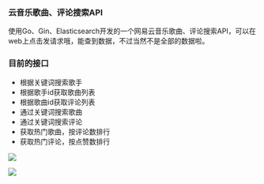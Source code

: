 ### 云音乐歌曲、评论搜索API
使用Go、Gin、Elasticsearch开发的一个网易云音乐歌曲、评论搜索API，可以在web上点击发请求哦，能查到数据，不过当然不是全部的数据啦。

### 目前的接口
* 根据关键词搜索歌手
* 根据歌手id获取歌曲列表
* 根据歌曲id获取评论列表
* 通过关键词搜索歌曲
* 通过关键词搜索评论
* 获取热门歌曲，按评论数排行
* 获取热门评论，按点赞数排行


![](https://i.loli.net/2020/05/10/3PFqmcJxawsijE1.png)

![](https://i.loli.net/2020/05/10/HOTuj87wnpohLqV.png)

